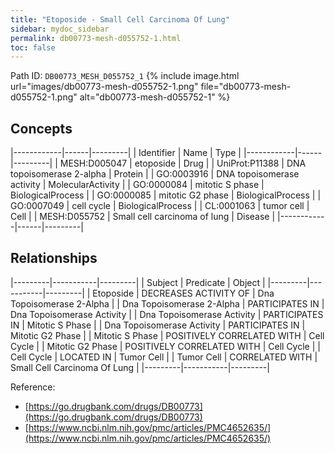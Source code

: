 ```yaml
---
title: "Etoposide - Small Cell Carcinoma Of Lung"
sidebar: mydoc_sidebar
permalink: db00773-mesh-d055752-1.html
toc: false 
---
```



Path ID: `DB00773_MESH_D055752_1`
{% include image.html url="images/db00773-mesh-d055752-1.png" file="db00773-mesh-d055752-1.png" alt="db00773-mesh-d055752-1" %}

## Concepts

|------------|------|---------|
| Identifier | Name | Type    |
|------------|------|---------|
| MESH:D005047 | etoposide | Drug |
| UniProt:P11388 | DNA topoisomerase 2-alpha | Protein |
| GO:0003916 | DNA topoisomerase activity | MolecularActivity |
| GO:0000084 | mitotic S phase | BiologicalProcess |
| GO:0000085 | mitotic G2 phase | BiologicalProcess |
| GO:0007049 | cell cycle | BiologicalProcess |
| CL:0001063 | tumor cell | Cell |
| MESH:D055752 | Small cell carcinoma of lung | Disease |
|------------|------|---------|

## Relationships

|---------|-----------|---------|
| Subject | Predicate | Object  |
|---------|-----------|---------|
| Etoposide | DECREASES ACTIVITY OF | Dna Topoisomerase 2-Alpha |
| Dna Topoisomerase 2-Alpha | PARTICIPATES IN | Dna Topoisomerase Activity |
| Dna Topoisomerase Activity | PARTICIPATES IN | Mitotic S Phase |
| Dna Topoisomerase Activity | PARTICIPATES IN | Mitotic G2 Phase |
| Mitotic S Phase | POSITIVELY CORRELATED WITH | Cell Cycle |
| Mitotic G2 Phase | POSITIVELY CORRELATED WITH | Cell Cycle |
| Cell Cycle | LOCATED IN | Tumor Cell |
| Tumor Cell | CORRELATED WITH | Small Cell Carcinoma Of Lung |
|---------|-----------|---------|

Reference: 
  - [https://go.drugbank.com/drugs/DB00773](https://go.drugbank.com/drugs/DB00773)
  - [https://www.ncbi.nlm.nih.gov/pmc/articles/PMC4652635/](https://www.ncbi.nlm.nih.gov/pmc/articles/PMC4652635/)
